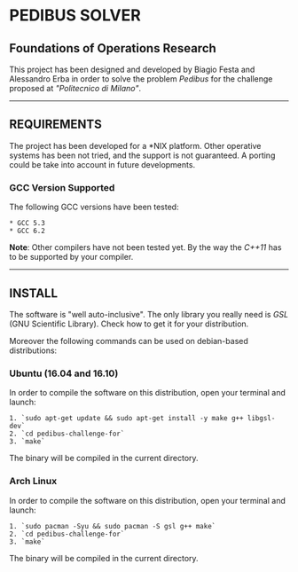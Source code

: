 # PEDIBUS SOLVER
## Foundations of Operations Research

This project has been designed and developed by Biagio Festa and
Alessandro Erba in order to solve the problem *Pedibus* for the
challenge proposed at *"Politecnico di Milano"*.

---

## REQUIREMENTS
The project has been developed for a *NIX platform.
Other operative systems has been not tried, and the support
is not guaranteed. A porting could be take into account in
future developments.

### GCC Version Supported
The following GCC versions have been tested:

    * GCC 5.3
    * GCC 6.2
    
__Note__: Other compilers have not been tested yet. By the way
the *C++11* has to be supported by your compiler.

---

## INSTALL
The software is "well auto-inclusive". The only library you really need
is *GSL* (GNU Scientific Library).
Check how to get it for your distribution.

Moreover the following commands can be used on debian-based distributions:

### Ubuntu (16.04 and 16.10)
In order to compile the software on this distribution, open your terminal
and launch:

    1. `sudo apt-get update && sudo apt-get install -y make g++ libgsl-dev`
    2. `cd pedibus-challenge-for`
    3. `make`
    
The binary will be compiled in the current directory.

### Arch Linux
In order to compile the software on this distribution, open your terminal
and launch:

    1. `sudo pacman -Syu && sudo pacman -S gsl g++ make`
    2. `cd pedibus-challenge-for`
    3. `make`
    
The binary will be compiled in the current directory.
